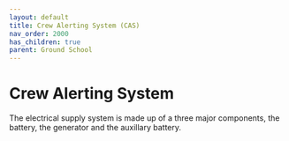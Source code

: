 ```yaml
---
layout: default
title: Crew Alerting System (CAS)
nav_order: 2000
has_children: true
parent: Ground School
---
```


# Crew Alerting System

The electrical supply system is made up of a three major components, the battery, the generator and the auxillary battery. 
